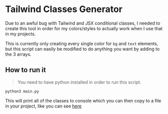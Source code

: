 # Tailwind Classes Generator

Due to an awful bug with Tailwind and JSX conditional classes, I needed to create this tool in order for my colors/styles to actually work when I use that in my projects.

This is currently only creating every single color for `bg` and `text` elements, but this script can easily be modified to do anything you want by adding to the 3 arrays.

## How to run it

> You need to have python installed in order to run this script.

```shell
python3 main.py
```

This will print all of the classes to console which you can then copy to a file in your project, like you can see [here](https://github.com/DavidIlie/davidilie.com/blob/master/frontend/src/components/tailwindbad.tsx)
